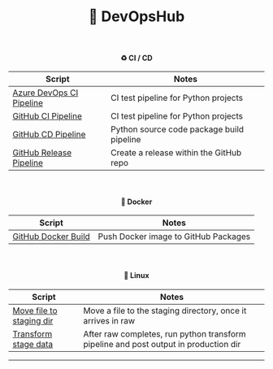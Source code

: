 <h1 align="center"><b> 📝 DevOpsHub </b></h1>

<br>

<h4 align="center"><b> ♻ CI / CD  </b></h4>

 **Script** | **Notes**
--|--
[Azure DevOps CI Pipeline](library/CICD/Azure_DevOps_Pipeline.yml) | CI test pipeline for Python projects
[GitHub CI Pipeline](library/CICD/GitHub_CI_Pipeline.yml) | CI test pipeline for Python projects
[GitHub CD Pipeline](library/CICD/GitHub_Build_Pipeline.yml) | Python source code package build pipeline
[GitHub Release Pipeline](library/CICD/GitHub_Release_Pipeline.yml) | Create a release within the GitHub repo

<br>

<h4 align="center"><b> 🐳 Docker  </b></h4>

 **Script** | **Notes**
--|--
[GitHub Docker Build](library/Docker/GitHub_Docker_Build_Pipeline.yml) | Push Docker image to GitHub Packages

<br>

<h4 align="center"><b> 🐧 Linux  </b></h4>

 **Script** | **Notes**
--|--
[Move file to staging dir](library/Linux/raw.yaml) | Move a file to the staging directory, once it arrives in raw
[Transform stage data](library/Linux/stage.yaml) | After raw completes, run python transform pipeline and post output in production dir

---
